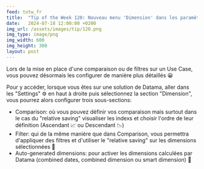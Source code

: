 ```yaml
---
feed: totw_fr
title:  "Tip of the Week 120: Nouveau menu 'Dimension' dans les paramètres"
date:   2024-07-18 12:00:00 +0200
img_url: /assets/images/tip/120.png
img_type: image/png
img_width: 600
img_height: 300
layout: post
---
```


Lors de la mise en place d'une comparaison ou de filtres sur un Use Case, vous pouvez désormais les configurer de manière plus détaillés 😀  

Pour y accéder, lorsque vous êtes sur une solution de Datama, aller dans les "Settings" ⚙️ en haut à droite puis sélectionnez la section "Dimension", vous pourrez alors configurer trois sous-sections:
  * Comparison: où vous pouvez définir vos comparaison mais surtout dans le cas du "relative saving" visualiser les indexs et choisir l'ordre de leur définition (Ascendant 📈 ou Descendant 📉)
  * Filter: qui de la même manière que dans Comparison, vous permettra d'appliquer des filtres et d'utiliser le "relative saving" sur les dimensions sélectionnées 🎯
  * Auto-generated dimensions: pour activer les dimensions calculées par Datama (combined dates, combined dimension ou smart dimension) 🧮
